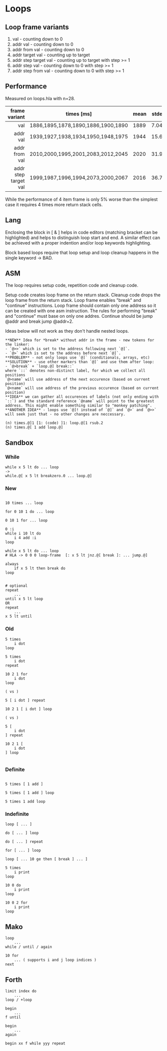 
# Loops

## Loop frame variants

1. val                     - counting down to 0
2. addr  val               - counting down to 0
3. addr  from  val         - counting down to 0
4. addr  target val        - counting up to target
5. addr  step  target  val - counting up to target with step >= 1
6. addr  step  val         - counting down to 0 with step >= 1
7. addr  step  from  val   - counting down to 0 with step >= 1

## Performance

Measured on loops.hla with n=28.

| frame variant            | times [ms]                         | mean | stdev |
| -----------------------: | ---------------------------------- | ---- | ----- |
|                      val | 1886,1895,1878,1890,1886,1900,1890 | 1889 |  7.04 |
|                 addr val | 1939,1927,1938,1934,1950,1948,1975 | 1944 | 15.61 |
|            addr from val | 2010,2000,1995,2001,2083,2012,2045 | 2020 | 31.99 |
|  addr  step  target  val | 1999,1987,1996,1994,2073,2000,2067 | 2016 | 36.78 |

While the performance of 4 item frame is only 5% worse than the simplest case it requires 4 times more return stack cells.

## Lang

Enclosing the block in [ & ] helps in code editors (matching bracket can be highlighted) and helps to distinguish loop start and end.
A similar effect can be achieved with a proper indention and/or loop keywords highlighting.

Block based loops require that loop setup and loop cleanup happens in the single keyword -> BAD.

## ASM

The loop requires setup code, repetition code and cleanup code.

Setup code creates loop frame on the return stack.
Cleanup code drops the loop frame from the return stack.
Loop frame enables "break" and "continue" instructions.
Loop frame should contain only one address so it can be created with one asm instruction.
The rules for performing "break" and "continue" must base on only one addres.
Continue should be jump @addr and break jump @addr+2.

Ideas below will not work as they don't handle nested loops.
```
**NEW** Idea for *break* without addr in the frame - new tokens for the linker:
- `@>>` which is set to the address following next `@]`.
- `@>` which is set to the address before next `@]`.
**PROBLEM** - not only loops use `@]` (conditionals, arrays, etc)
**SOLUTION** - use other markers than `@]` and use them after loop:
- `@>break` + `loop.@] break::`
where `::` denotes non-distinct label, for which we collect all positions
`@>name` will use address of the next occurence (based on current position)
`@<name` will use address of the previous occurence (based on current position) 
**IDEA** we can gather all occurences of labels (not only ending with `::`) and the standard reference `@name` will point to the greatest address. This might enable something similar to "monkey patching".
**ANOTHER IDEA** - loops use `@]! instead of `@]` and `@>` and `@>>` will seek just that - no other changes are neccessary.
```

```
(n) times.@]1 [1: (code) ]1: loop.@[1 rsub.2
(n) times.@[ 1 add loop.@]

```

## Sandbox

### While

```
while x 5 lt do ... loop
->
while.@[ x 5 lt breakzero.0 ... loop.@]

```

### New

```forth

10 times ... loop

for 0 10 1 do ... loop

0 10 1 for ... loop

0 :i
while i 10 lt do
    i 4 add :i
loop

while x 5 lt do ... loop
# HLA -> 0 0 0 loop-frame  [: x 5 lt jnz.@[ break ]: ... jump.@]

always
    if x 5 lt then break do
loop


# optional
repeat
    ...
until x 5 lt loop
OR 
repeat
    ...
x 5 lt until

```

### Old

```forth
5 times 
    i dot
loop

5 times 
    i dot
repeat

10 2 1 for
    i dot
loop

( vs )

5 [ i dot ] repeat

10 2 1 [ i dot ] loop

( vs )

5 [
    i dot
] repeat

10 2 1 [
    i dot
] loop


```


### Definite
```forth

5 times [ 1 add ]

5 times [ 1 add ] loop

5 times 1 add loop

```

### Indefinite
```forth
loop [ ... ]

do [ ... ] loop

do [ ... ] repeat

for [ ... ] loop

loop [ ... 10 ge then [ break ] ... ]

```

```forth
5 times
    i print
loop

10 0 do
    i print
loop

10 0 2 for
    i print
loop

```

## Mako
```forth
loop
    ...
while / until / again

10 for
    ... ( supports i and j loop indices )
next
```

## Forth
```forth
limit index do
    ...
loop / +loop

begin
    ...
f until

begin
    ...
again

begin xx f while yyy repeat
```
